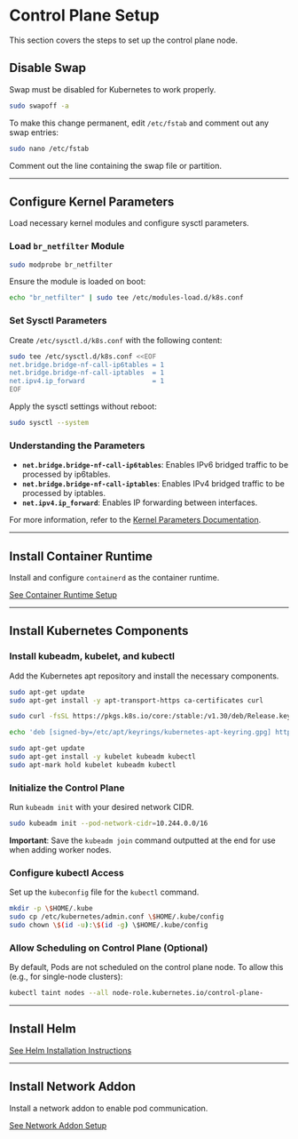 # Control Plane Setup

This section covers the steps to set up the control plane node.

## Disable Swap

Swap must be disabled for Kubernetes to work properly.

```bash
sudo swapoff -a
```

To make this change permanent, edit `/etc/fstab` and comment out any swap entries:

```bash
sudo nano /etc/fstab
```

Comment out the line containing the swap file or partition.

---

## Configure Kernel Parameters

Load necessary kernel modules and configure sysctl parameters.

### Load `br_netfilter` Module

```bash
sudo modprobe br_netfilter
```

Ensure the module is loaded on boot:

```bash
echo "br_netfilter" | sudo tee /etc/modules-load.d/k8s.conf
```

### Set Sysctl Parameters

Create `/etc/sysctl.d/k8s.conf` with the following content:

```bash
sudo tee /etc/sysctl.d/k8s.conf <<EOF
net.bridge.bridge-nf-call-ip6tables = 1
net.bridge.bridge-nf-call-iptables  = 1
net.ipv4.ip_forward                 = 1
EOF
```

Apply the sysctl settings without reboot:

```bash
sudo sysctl --system
```

### Understanding the Parameters

- **`net.bridge.bridge-nf-call-ip6tables`**: Enables IPv6 bridged traffic to be processed by ip6tables.
- **`net.bridge.bridge-nf-call-iptables`**: Enables IPv4 bridged traffic to be processed by iptables.
- **`net.ipv4.ip_forward`**: Enables IP forwarding between interfaces.

For more information, refer to the [Kernel Parameters Documentation](misc.md#kernel-parameters-explained).

---

## Install Container Runtime

Install and configure `containerd` as the container runtime.

[See Container Runtime Setup](container-runtime-setup.md)

---

## Install Kubernetes Components

### Install kubeadm, kubelet, and kubectl

Add the Kubernetes apt repository and install the necessary components.

```bash
sudo apt-get update
sudo apt-get install -y apt-transport-https ca-certificates curl

sudo curl -fsSL https://pkgs.k8s.io/core:/stable:/v1.30/deb/Release.key | sudo gpg --dearmor -o /etc/apt/keyrings/kubernetes-apt-keyring.gpg

echo 'deb [signed-by=/etc/apt/keyrings/kubernetes-apt-keyring.gpg] https://pkgs.k8s.io/core:/stable:/v1.30/deb/ /' | sudo tee /etc/apt/sources.list.d/kubernetes.list

sudo apt-get update
sudo apt-get install -y kubelet kubeadm kubectl
sudo apt-mark hold kubelet kubeadm kubectl
```

### Initialize the Control Plane

Run `kubeadm init` with your desired network CIDR.

```bash
sudo kubeadm init --pod-network-cidr=10.244.0.0/16
```

**Important**: Save the `kubeadm join` command outputted at the end for use when adding worker nodes.

### Configure kubectl Access

Set up the `kubeconfig` file for the `kubectl` command.

```bash
mkdir -p \$HOME/.kube
sudo cp /etc/kubernetes/admin.conf \$HOME/.kube/config
sudo chown \$(id -u):\$(id -g) \$HOME/.kube/config
```

### Allow Scheduling on Control Plane (Optional)

By default, Pods are not scheduled on the control plane node. To allow this (e.g., for single-node clusters):

```bash
kubectl taint nodes --all node-role.kubernetes.io/control-plane-
```

---

## Install Helm

[See Helm Installation Instructions](helm-setup.md)

---

## Install Network Addon

Install a network addon to enable pod communication.

[See Network Addon Setup](network-addon-setup.md)
